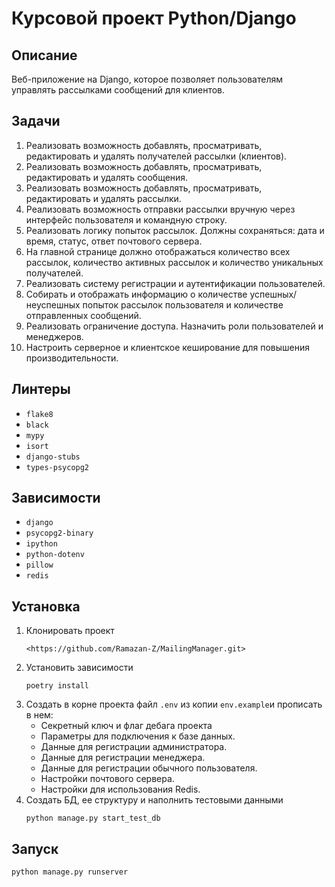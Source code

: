 # Курсовой проект Python/Django
## Описание
Веб-приложение на Django, которое позволяет пользователям управлять рассылками сообщений для клиентов.
## Задачи
1. Реализовать возможность добавлять, просматривать, редактировать и удалять получателей рассылки (клиентов).
2. Реализовать возможность добавлять, просматривать, редактировать и удалять сообщения.
3. Реализовать возможность добавлять, просматривать, редактировать и удалять рассылки.
4. Реализовать возможность отправки рассылки вручную через интерфейс пользователя и командную строку.
5. Реализовать логику попыток рассылок. Должны сохраняться: дата и время, статус, ответ почтового сервера.
6. На главной странице должно отображаться количество всех рассылок, количество активных рассылок
	и количество уникальных получателей.
7. Реализовать систему регистрации и аутентификации пользователей.
8. Собирать и отображать информацию о количестве успешных/неуспешных попыток рассылок пользователя
	и количестве отправленных сообщений.
9. Реализовать ограничение доступа. Назначить роли пользователей и менеджеров.
10. Настроить серверное и клиентское кеширование для повышения производительности.
## Линтеры
* `flake8`
* `black`
* `mypy`
* `isort`
* `django-stubs`
* `types-psycopg2`
## Зависимости
* `django`
* `psycopg2-binary`
* `ipython`
* `python-dotenv`
* `pillow`
* `redis`
## Установка
1. Клонировать проект
	```
	<https://github.com/Ramazan-Z/MailingManager.git>
	```
2. Установить зависимости
	```
	poetry install
	```
3. Создать в корне проекта файл `.env` из  копии `env.example`и прописать в нем:
	* Секретный ключ и флаг дебага проекта
	* Параметры для подключения к базе данных.
	* Данные для регистрации администратора.
	* Данные для регистрации менеджера.
	* Данные для регистрации обычного пользователя.
	* Настройки почтового сервера.
	* Настройки для использования Redis.
4. Создать БД, ее структуру и наполнить тестовыми данными
	```
	python manage.py start_test_db
	```
## Запуск
```
python manage.py runserver
```